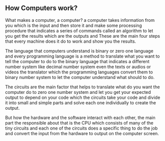 ## How Computers work?

What makes a computer, a computer? a computer takes information from you which is the input and then store it and make some processing procedure that indicates a series of commands called an algorithm to let you get the results which are the outputs and These are the main four steps that every machine does it do to work and show you the results.

The language that computers understand is binary or zero one language and every programming language is a method to translate what you want to tell the computer to do to the binary language that indicates a different number system like decimal number system even the texts or audios or videos the translator which the programming languages convert them to binary number system to let the computer understand what should to do.

The circuits are the main factor that helps to translate what do you want the computer do to zero one number system and let you get your expected output to depend on your code which the circuits take your code and divide it into small and simple parts and solve each one individually to create the output.

But how the hardware and the software interact with each other, the main part the responsible about that is the CPU which consists of many of the tiny circuits and each one of the circuits does a specific thing to do the job and convert the input from the hardware to output on the computer screen.
